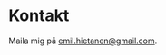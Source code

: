 Kontakt
==============================================

Maila mig på [emil.hietanen@gmail.com](mailto:emil.hietanen@gmail.com).
